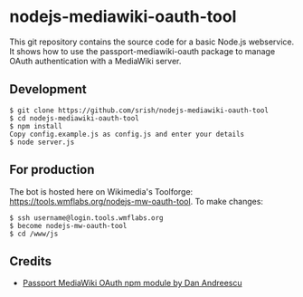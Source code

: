 # nodejs-mediawiki-oauth-tool

This git repository contains the source code for a basic Node.js webservice. It shows how to use the passport-mediawiki-oauth package to manage OAuth authentication with a MediaWiki server. 

Development
-----------
```
$ git clone https://github.com/srish/nodejs-mediawiki-oauth-tool 
$ cd nodejs-mediawiki-oauth-tool
$ npm install 
Copy config.example.js as config.js and enter your details
$ node server.js
```

For production
--------------
The bot is hosted here on Wikimedia's Toolforge: https://tools.wmflabs.org/nodejs-mw-oauth-tool. To make changes:
``` 
$ ssh username@login.tools.wmflabs.org
$ become nodejs-mw-oauth-tool
$ cd /www/js
```

Credits 
-------
* [Passport MediaWiki OAuth npm module by Dan Andreescu](https://www.npmjs.com/package/passport-mediawiki-oauth)
